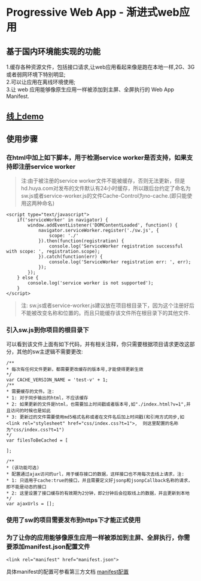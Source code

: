 # Progressive Web App - 渐进式web应用

## 基于国内环境能实现的功能   
1.缓存各种资源文件，包括接口请求,让web应用看起来像是跑在本地一样,2G、3G或者弱网环境下特别明显;   
2.可以让应用在离线环境使用;   
3.让 web 应用能够像原生应用一样被添加到主屏、全屏执行的 Web App Manifest.   

## [线上demo](https://hd.huya.com/pwa-test7/index.html?t=1)

## 使用步骤
### 在html中加上如下脚本，用于检测service worker是否支持，如果支持即注册service worker
> 注:由于被注册的service worker文件不能被缓存，否则无法更新，但是hd.huya.com对发布的文件默认有24小时缓存，所以跟后台约定了命名为sw.js或者service-worker.js的文件Cache-Control为no-cache.(即只能使用这两种命名)

```
<script type="text/javascript">
	if('serviceWorker' in navigator) {
		window.addEventListener('DOMContentLoaded', function() {
			navigator.serviceWorker.register('./sw.js', { 
				scope: './'
			}).then(function(registration) {
				console.log('ServiceWorker registration successful with scope: ', registration.scope);
			}).catch(function(err) {
				console.log('ServiceWorker registration err: ', err);
			});
		});
	} else {
		console.log('service worker is not supported');
	}
</script>
```
>注: sw.js或者service-worker.js建议放在项目根目录下，因为这个注册好后不能被改变名称和位置的。而且只能缓存该文件所在根目录下的其他文件.

### 引入sw.js到你项目的根目录下
可以看到该文件上面有如下代码，并有相关注释，你只需要根据项目请求更改这部分，其他的sw主逻辑不需要更改:

```
/**
* 每次有任何文件更新，都需要更改缓存的版本号,才能使得更新生效
*/
var CACHE_VERSION_NAME = 'test-v' + 1;
/**
* 需要缓存的文件。注:
* 1: 对于同步输出的html，不应该缓存   
* 2: 如果更新的文件是html，也需要加上时间戳或者版本号,如"./index.html?v=1",并且访问的时候也是如此   
* 3: 更新过的文件需要使用md5格式名称或者在文件名后加上时间戳(和引用方式同步,如<link rel="stylesheet" href="css/index.css?t=1">,  则这里配置的名称为"css/index.css?t=1")
*/
var filesToBeCached = [

];

/**
* (该功能可选)
* 配置通过ajax访问的url，用于缓存接口的数据，这样接口也不用每次去线上请求，注:   
* 1: 只适用于cache:true的接口，并且需要定义好jsonp和jsonpCallback名称的请求，即不能是动态的接口   
* 2: 这里设置了接口缓存的有效期为2分钟，即2分钟后会拉取线上的数据，并且更新到本地   
*/
var ajaxUrls = [];

```

### 使用了sw的项目需要发布到https下才能正式使用

### 为了让你的应用能够像原生应用一样被添加到主屏、全屏执行，你需要添加manifest.json配置文件

```
<link rel="manifest" href="manifest.json">
```

具体manifest的配置可参看第三方文档 [manifest配置](http://open.chrome.360.cn/html/dev_manifest.html)